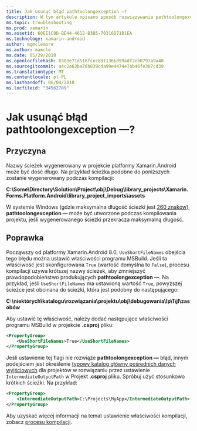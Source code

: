 ```yaml
---
title: Jak usunąć błąd pathtoolongexception —?
description: W tym artykule opisano sposób rozwiązywania pathtoolongexception —, które mogą wystąpić podczas kompilowania aplikacji.
ms.topic: troubleshooting
ms.prod: xamarin
ms.assetid: 60EE1C8D-BE44-4612-B3B5-70316D71B1EA
ms.technology: xamarin-android
author: mgmclemore
ms.author: mamcle
ms.date: 05/29/2018
ms.openlocfilehash: 8303e71d516fcec8d1136bd99adf2eb0797a9a40
ms.sourcegitcommit: a4c2a63ba76b839cda99e4474e7ab46fe307cd39
ms.translationtype: MT
ms.contentlocale: pl-PL
ms.lasthandoff: 06/04/2018
ms.locfileid: "34562789"
---
```

# <a name="how-do-i-resolve-a-pathtoolongexception-error"></a>Jak usunąć błąd pathtoolongexception —?

## <a name="cause"></a>Przyczyna

Nazwy ścieżek wygenerowany w projekcie platformy Xamarin.Android może być dość długo.
Na przykład ścieżka podobne do poniższych zostanie wygenerowany podczas kompilacji:

**C:\\Some\\Directory\\Solution\\Project\\obj\\Debug\\__library_projects__\\Xamarin.Forms.Platform.Android\\library_project_imports\\assets**

W systemie Windows (gdzie maksymalna długość ścieżki jest [260 znaków](https://msdn.microsoft.com/library/windows/desktop/aa365247.aspx)), **pathtoolongexception —** może być utworzone podczas kompilowania projektu, jeśli wygenerowanego ścieżki przekracza maksymalną długość. 

## <a name="fix"></a>Poprawka

Począwszy od platformy Xamarin.Android 8.0, `UseShortFileNames` obejścia tego błędu można ustawić właściwości programu MSBuild. Jeśli ta właściwość jest skonfigurowana `True` (wartość domyślna to `False`), procesu kompilacji używa krótszej nazwy ścieżek, aby zmniejszyć prawdopodobieństwo produkujących **pathtoolongexception —**.
Na przykład, jeśli `UseShortFileNames` ma ustawioną wartość `True`, powyższej ścieżce jest obcinana do ścieżki, która jest podobny do następującego:

**C:\\niektórych\\katalogu\\rozwiązania\\projektu\\obj\\debugowania\\lp\\1\\jl\\zasobów**

Aby ustawić tę właściwość, należy dodać następujące właściwości programu MSBuild w projekcie **.csproj** pliku:

```xml
<PropertyGroup>
    <UseShortFileNames>True</UseShortFileNames>
</PropertyGroup>
```

Jeśli ustawienie tej flagi nie rozwiąże **pathtoolongexception —** błąd, innym podejściem jest określenie [typowy katalog główny pośrednich danych wyjściowych](https://blogs.msdn.microsoft.com/kirillosenkov/2015/04/04/using-a-common-intermediate-and-output-directory-for-your-solution/) dla projektów w rozwiązaniu przez ustawienie `IntermediateOutputPath` w Projekt **.csproj** pliku. Spróbuj użyć stosunkowo krótkich ścieżki. Na przykład:

```xml
<PropertyGroup>
    <IntermediateOutputPath>C:\Projects\MyApp</IntermediateOutputPath>
</PropertyGroup>
```

Aby uzyskać więcej informacji na temat ustawienie właściwości kompilacji, zobacz [procesu kompilacji](~/android/deploy-test/building-apps/build-process.md).
